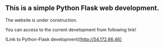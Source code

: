 ## This is a simple Python Flask web development. 

The website is under construction.

You can access to the current development from following link!

(Link to Python-Flask development)[http://54.172.66.46]